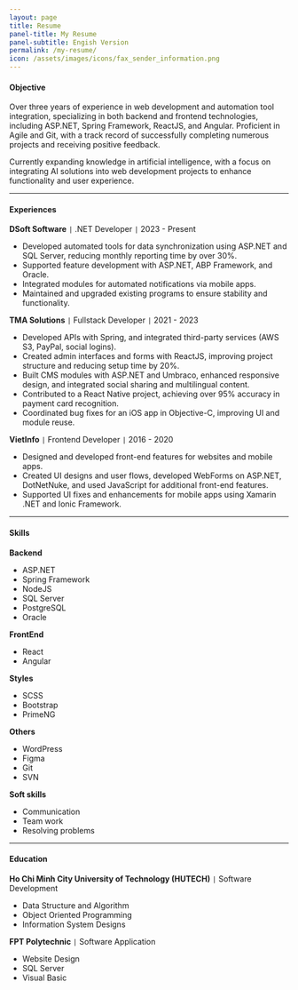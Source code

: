 ```yaml
---
layout: page
title: Resume
panel-title: My Resume
panel-subtitle: Engish Version
permalink: /my-resume/
icon: /assets/images/icons/fax_sender_information.png
---
```


#### Objective

Over three years of experience in web development and automation tool integration, specializing in both backend and frontend technologies, including ASP.NET, Spring Framework, ReactJS, and Angular. Proficient in Agile and Git, with a track record of successfully completing numerous projects and receiving positive feedback. 

Currently expanding knowledge in artificial intelligence, with a focus on integrating AI solutions into web development projects to enhance functionality and user experience. 

---

#### Experiences

**DSoft Software** `|` .NET Developer `|` 2023 - Present

- Developed automated tools for data synchronization using ASP.NET and SQL Server, reducing monthly reporting time by over 30%.
- Supported feature development with ASP.NET, ABP Framework, and Oracle.
- Integrated modules for automated notifications via mobile apps.
- Maintained and upgraded existing programs to ensure stability and functionality.

**TMA Solutions** `|` Fullstack Developer `|` 2021 - 2023

- Developed APIs with Spring, and integrated third-party services (AWS S3, PayPal, social logins).
- Created admin interfaces and forms with ReactJS, improving project structure and reducing setup time by 20%.
- Built CMS modules with ASP.NET and Umbraco, enhanced responsive design, and integrated social sharing and multilingual content.
- Contributed to a React Native project, achieving over 95% accuracy in payment card recognition.
- Coordinated bug fixes for an iOS app in Objective-C, improving UI and module reuse.

**VietInfo** `|` Frontend Developer `|` 2016 - 2020

- Designed and developed front-end features for websites and mobile apps.
- Created UI designs and user flows, developed WebForms on ASP.NET, DotNetNuke, and used JavaScript for additional front-end features.
- Supported UI fixes and enhancements for mobile apps using Xamarin .NET and Ionic Framework.

---

#### Skills

**Backend**

- ASP.NET
- Spring Framework
- NodeJS
- SQL Server
- PostgreSQL
- Oracle

**FrontEnd**

- React
- Angular

**Styles**

- SCSS
- Bootstrap
- PrimeNG

**Others**

- WordPress
- Figma
- Git
- SVN

**Soft skills**

- Communication
- Team work
- Resolving problems

---

#### Education

**Ho Chi Minh City University of Technology (HUTECH)** `|` Software Development

- Data Structure and Algorithm
- Object Oriented Programming
- Information System Designs

**FPT Polytechnic** `|` Software Application

- Website Design
- SQL Server
- Visual Basic
